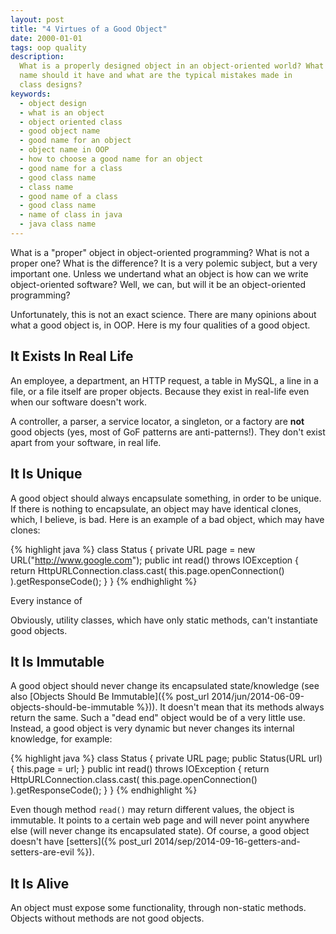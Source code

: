 ```yaml
---
layout: post
title: "4 Virtues of a Good Object"
date: 2000-01-01
tags: oop quality
description:
  What is a properly designed object in an object-oriented world? What
  name should it have and what are the typical mistakes made in
  class designs?
keywords:
  - object design
  - what is an object
  - object oriented class
  - good object name
  - good name for an object
  - object name in OOP
  - how to choose a good name for an object
  - good name for a class
  - good class name
  - class name
  - good name of a class
  - good class name
  - name of class in java
  - java class name
---
```


What is a "proper" object in object-oriented programming? What is not
a proper one? What is the difference? It is a very polemic subject, but
a very important one. Unless we undertand what an object is how can
we write object-oriented software? Well, we can, but will it be
an object-oriented programming?

Unfortunately, this is not an exact science. There are many opinions
about what a good object is, in OOP. Here is my four qualities
of a good object.

<!--more-->

## It Exists In Real Life

An employee, a department, an HTTP request, a table in MySQL,
a line in a file, or a file itself are proper objects. Because they exist in
real-life even when our software doesn't work.

A controller, a parser, a service locator,
a singleton, or a factory are **not** good objects
(yes, most of GoF patterns are anti-patterns!).
They don't exist apart from your software, in real life.

## It Is Unique

A good object should always encapsulate something, in order
to be unique. If there is nothing to encapsulate, an object may
have identical clones, which, I believe, is bad. Here is an example
of a bad object, which may have clones:

{% highlight java %}
class Status {
  private URL page = new URL("http://www.google.com");
  public int read() throws IOException {
    return HttpURLConnection.class.cast(
      this.page.openConnection()
    ).getResponseCode();
  }
}
{% endhighlight %}

Every instance of

Obviously, utility classes, which have only static methods,
can't instantiate good objects.

## It Is Immutable

A good object should never change its encapsulated state/knowledge
(see also [Objects Should Be Immutable]({% post_url 2014/jun/2014-06-09-objects-should-be-immutable %})).
It doesn't mean that its methods always return the same. Such a "dead end" object
would be of a very little use. Instead, a good object is very dynamic
but never changes its internal knowledge, for example:

{% highlight java %}
class Status {
  private URL page;
  public Status(URL url) {
    this.page = url;
  }
  public int read() throws IOException {
    return HttpURLConnection.class.cast(
      this.page.openConnection()
    ).getResponseCode();
  }
}
{% endhighlight %}

Even though method `read()` may return different values, the
object is immutable. It points to a certain web page and will
never point anywhere else (will never change its encapsulated state).
Of course, a good object doesn't have
[setters]({% post_url 2014/sep/2014-09-16-getters-and-setters-are-evil %}).

## It Is Alive

An object must expose some functionality, through non-static methods.
Objects without methods are not good objects.
